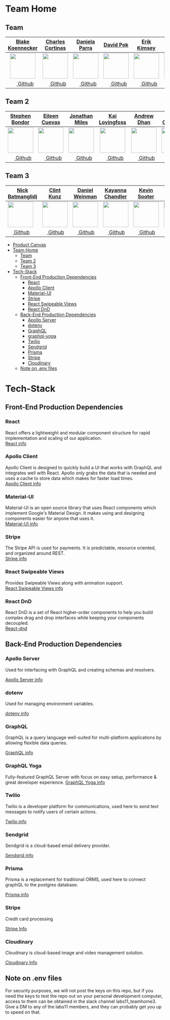 # Team Home

## Team

|                             [**Blake Koennecker**](https://github.com/koennecker)                              |                             [**Charles Cortinas**](https://github.com/sherlock270)                              |                               [**Daniela Parra**](https://github.com/danielaparra)                               |                                 [**David Pok**](https://github.com/david-pok)                                 |                               [**Erik Kimsey**](https://github.com/ErikKimsey)                                |                               [**Zachary Arney**](https://github.com/zacharyarney)                               |
| :------------------------------------------------------------------------------------------------------------: | :-------------------------------------------------------------------------------------------------------------: | :--------------------------------------------------------------------------------------------------------------: | :-----------------------------------------------------------------------------------------------------------: | :-----------------------------------------------------------------------------------------------------------: | :--------------------------------------------------------------------------------------------------------------: |
| [<img src="https://avatars2.githubusercontent.com/u/41486018?s=80" width="80">](https://github.com/koennecker) | [<img src="https://avatars0.githubusercontent.com/u/26748571?s=80" width="80">](https://github.com/sherlock270) | [<img src="https://avatars1.githubusercontent.com/u/41768821?s=80" width="80">](https://github.com/danielaparra) | [<img src="https://avatars2.githubusercontent.com/u/34250625?s=80" width="80">](https://github.com/david-pok) | [<img src="https://avatars0.githubusercontent.com/u/3199036?s=80" width="80">](https://github.com/ErikKimsey) | [<img src="https://avatars2.githubusercontent.com/u/36084491?s=80" width="80">](https://github.com/zacharyarney) |
|         [<img src="https://github.com/favicon.ico" width="15"> Github](https://github.com/koennecker)          |         [<img src="https://github.com/favicon.ico" width="15"> Github](https://github.com/sherlock270)          |         [<img src="https://github.com/favicon.ico" width="15"> Github](https://github.com/danielaparra)          |         [<img src="https://github.com/favicon.ico" width="15"> Github](https://github.com/david-pok)          |         [<img src="https://github.com/favicon.ico" width="15"> Github](https://github.com/ErikKimsey)         |         [<img src="https://github.com/favicon.ico" width="15"> Github](https://github.com/zacharyarney)          |

## Team 2

|                                 [**Stephen Bondor**](https://github.com/StephenBondor)                                 |                                 [**Eileen Cuevas**](https://github.com/eileencuevas)                                  |                                 [**Jonathan Miles**](https://github.com/jonathantmiles)                                 |                                 [**Kai Lovingfoss**](https://github.com/tryingtokeepup)                                 |                                  [**Andrew Dhan**](https://github.com/ios1-andrew)                                   |                                 [**Nedim Omerovic**](https://github.com/Civoremo)                                 |
| :--------------------------------------------------------------------------------------------------------------------: | :-------------------------------------------------------------------------------------------------------------------: | :---------------------------------------------------------------------------------------------------------------------: | :---------------------------------------------------------------------------------------------------------------------: | :------------------------------------------------------------------------------------------------------------------: | :---------------------------------------------------------------------------------------------------------------: |
| [<img src="https://avatars1.githubusercontent.com/u/43558517?s=460&v=4" width="80">](https://github.com/StephenBondor) | [<img src="https://avatars0.githubusercontent.com/u/35715213?s=460&v=4" width="80">](https://github.com/eileencuevas) | [<img src="https://avatars1.githubusercontent.com/u/41649103?s=460&v=4" width="80">](https://github.com/jonathantmiles) | [<img src="https://avatars1.githubusercontent.com/u/32802660?s=460&v=4" width="80">](https://github.com/tryingtokeepup) | [<img src="https://avatars1.githubusercontent.com/u/41604046?s=460&v=4" width="80">](https://github.com/ios1-andrew) | [<img src="https://avatars2.githubusercontent.com/u/17812457?s=460&v=4" width="80">](https://github.com/Civoremo) |
|            [<img src="https://github.com/favicon.ico" width="15"> Github](https://github.com/StephenBondor)            |            [<img src="https://github.com/favicon.ico" width="15"> Github](https://github.com/eileencuevas)            |            [<img src="https://github.com/favicon.ico" width="15"> Github](https://github.com/jonathantmiles)            |            [<img src="https://github.com/favicon.ico" width="15"> Github](https://github.com/tryingtokeepup)            |            [<img src="https://github.com/favicon.ico" width="15"> Github](https://github.com/ios1-andrew)            |            [<img src="https://github.com/favicon.ico" width="15"> Github](https://github.com/Civoremo)            |

## Team 3

|[**Nick Batmanglidj**](https://github.com/Moonkaman)|[**Clint Kunz**](https://github.com/clintKunz)|[**Daniel Weinman**](https://github.com/notontilt09)|    [**Kayanna Chandler**](https://github.com/tryingtokeepup)|[**Kevin Sooter**](https://github.com/ios1-andrew)|[**Ivan Caldwell**](https://github.com/Civoremo)|[**Iyin Raphael**](https://github.com/iyinraphael)|        
|-|-|-|-|-|-|-|
| [<img src="https://avatars3.githubusercontent.com/u/43870913?s=96&v=4" width="80">](https://github.com/Moonkaman) | [<img src="https://avatars1.githubusercontent.com/u/37884315?s=96&v=4" width="80">](https://github.com/clintKunz) | [<img src="https://avatars1.githubusercontent.com/u/3112234?s=460&v=4" width="80">](https://github.com/notontilt09) | [<img src="https://avatars2.githubusercontent.com/u/15643948?s=96&v=4" width="80">](https://github.com/yannafaith) | [<img src="https://avatars0.githubusercontent.com/u/8606583?s=96&v=4" width="80">](https://github.com/kevin-sooter) | [<img src="https://avatars3.githubusercontent.com/u/44551451?s=96&v=4" width="80">](https://github.com/IvanCaldwell) | [<img src="https://avatars0.githubusercontent.com/u/18716148?s=460&v=4" width="80">](https://github.com/iyinraphael)
|[<img src="https://github.com/favicon.ico" width="15"> Github](https://github.com/Moonkaman)            |            [<img src="https://github.com/favicon.ico" width="15"> Github](https://github.com/clintKunz)            |            [<img src="https://github.com/favicon.ico" width="15"> Github](https://github.com/notontilt09)            |            [<img src="https://github.com/favicon.ico" width="15"> Github](https://github.com/yannafaith)            |            [<img src="https://github.com/favicon.ico" width="15"> Github](https://github.com/kevin-sooter)            |            [<img src="https://github.com/favicon.ico" width="15"> Github](https://github.com/IvanCaldwell)            | [<img src="https://github.com/favicon.ico" width="15"> Github](https://github.com/iyinraphael)



- [Product Canvas](https://docs.google.com/document/d/1Sq5TefigoRrpykP1LtZGTw6i00ltIC248FzGPcCzjZw/)
- [Team Home](#team-home)
  - [Team](#team)
  - [Team 2](#team-2)
  - [Team 3](#team-3)
- [Tech-Stack](#tech-stack)
  - [Front-End Production Dependencies](#front-end-production-dependencies)
    - [React](#react)
    - [Apollo Client](#apollo-client)
    - [Material-UI](#material-ui)
    - [Stripe](#stripe)
    - [React Swipeable Views](#react-swipeable-views)
    - [React DnD](#react-dnd)
  - [Back-End Production Dependencies](#back-end-production-dependencies)
    - [Apollo Server](#apollo-server)
    - [dotenv](#dotenv)
    - [GraphQL](#graphql)
    - [graphql-yoga](#graphql-yoga)
    - [Twilio](#twilio)
    - [Sendgrid](#sendgrid)
    - [Prisma](#prisma)
    - [Stripe](#stripe-2)
    - [Cloudinary](#cloudinary)
  - [Note on .env files](#note-on-env-files)

# Tech-Stack

## Front-End Production Dependencies

### React

React offers a lightweight and modular component structure for rapid implementation and scaling of our application.<br/>[React info](https://reactjs.org/docs/getting-started.html)

### Apollo Client

Apollo Client is designed to quickly build a UI that works with GraphQL and integrates well with React. Apollo only grabs the data that is needed and uses a cache to store data which makes for faster load times.
<br/>[Apollo Client info](https://www.apollographql.com/docs/react/)

### Material-UI

Material-UI is an open source library that uses React components which implement Google's Material Design. It makes using and designing components easier for anyone that uses it.<br/>[Material-UI info](https://material-ui.com/)

### Stripe

The Stripe API is used for payments. It is predictable, resource oriented, and organized around REST.<br/>[Stripe info](https://stripe.com/docs/api)

### React Swipeable Views

Provides Swipeable Views along with animation support.<br/>[React Swipeable Views info](https://react-swipeable-views.com/)

### React DnD

React DnD is a set of React higher-order components to help you build complex drag and drop interfaces while keeping your components decoupled.<br/>[React-dnd](http://react-dnd.github.io/react-dnd/about)

## Back-End Production Dependencies

### Apollo Server

Used for interfacing with GraphQL and creating schemas and resolvers.

[Apollo Server info](https://www.apollographql.com/docs/)

### dotenv

Used for managing environment variables.

[dotenv info](https://github.com/motdotla/dotenv)

### GraphQL

GraphQL is a query language well-suited for multi-platform applications by allowing flexible data queries.

[GraphQL info](https://graphql.org/)

### GraphQL Yoga

Fully-featured GraphQL Server with focus on easy setup, performance & great developer experience.
[GraphQL Yoga info](https://www.npmjs.com/package/graphql-yoga)

### Twilio

Twilio is a developer platform for communications, used here to send text messages to notify users of certain actions.

[Twilio info](https://www.twilio.com/docs/)

### Sendgrid

Sendgrid is a cloud-based email delivery provider.

[Sendgrid info](https://github.com/sendgrid/docs)

### Prisma

Prisma is a replacement for traditional ORMS, used here to connect graphQL to the postgres database.

[Prisma info](https://www.prisma.io/docs)

### Stripe

Credit card processing

[Stripe Info](https://stripe.com/docs)

### Cloudinary 

Cloudinary is cloud-based image and video management solution.

[Cloudinary Info](https://cloudinary.com/documentation)

## Note on .env files

For security purposes, we will not post the keys on this repo, but if you need the keys to test the repo out on your
personal development computer, access to them can be obtained in the slack channel labs11_teamhome3. Give a DM to any of the labs11 members, and they can probably get you up to speed on that.